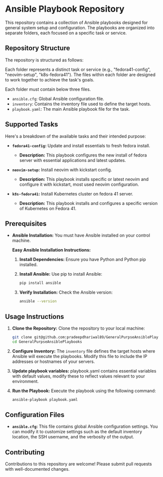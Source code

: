 # Ansible Playbook Repository

This repository contains a collection of Ansible playbooks designed for general system setup and configuration. The playbooks are organized into separate folders, each focused on a specific task or service.

## Repository Structure

The repository is structured as follows:

Each folder represents a distinct task or service (e.g., "fedora41-config", "neovim-setup", "k8s-fedora41").  The files within each folder are designed to work together to achieve the task's goals.

Each folder must contain below three files.

*   `ansible.cfg`:  Global Ansible configuration file.
*   `inventory`:  Contains the inventory file used to define the target hosts.
*   `playbook.yaml`:  The main Ansible playbook file for the task.

## Supported Tasks

Here's a breakdown of the available tasks and their intended purpose:

*   **`fedora41-config`:**  Update and install essentials to fresh fedora install.
    *   **Description:** This playbook configures the new install of fedora server with essential applications and latest updates.
    
*   **`neovim-setup`:**  Install neovim with kickstart config. 
    *   **Description:** This playbook installs specific or latest neovim and configure it with kickstart, most used neovim configuration.
    
*   **`k8s-fedora41`:** Install Kubernetes cluster on fedora 41 server.
    *   **Description:**  This playbook installs and configures a specific version of Kubernetes on Fedora 41.

## Prerequisites

*   **Ansible Installation:** You must have Ansible installed on your control machine.

    **Easy Ansible Installation Instructions:**

    1.  **Install Dependencies:** Ensure you have Python and Python pip installed.

    2.  **Install Ansible:**  Use pip to install Ansible:

        ```bash
        pip install ansible
        ```

    3.  **Verify Installation:**  Check the Ansible version:

        ```bash
        ansible --version
        ```

## Usage Instructions

1.  **Clone the Repository:** Clone the repository to your local machine:

    ```bash
    git clone git@github.com:pradeepdhariwal89/GeneralPurpseAnsiblePlaybooks.git
    cd GeneralPurpseAnsiblePlaybooks
    ```

2.  **Configure Inventory:** The `inventory` file defines the target hosts where Ansible will execute the playbooks.  Modify this file to include the IP addresses or hostnames of your servers.

3.  **Update playbook variables:** playbook.yaml contains essential variables with default values, modify these to reflect values relevant to your environment.

4.  **Run the Playbook:** Execute the playbook using the following command:

    ```bash
    ansible-playbook playbook.yaml
    ```

## Configuration Files

*   **`ansible.cfg`:**  This file contains global Ansible configuration settings.  You can modify it to customize settings such as the default inventory location, the SSH username, and the verbosity of the output.

## Contributing

Contributions to this repository are welcome!  Please submit pull requests with well-documented changes.
